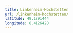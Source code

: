 ```yaml
---
title: Linkenheim-Hochstetten
url: /linkenheim-hochstetten/
latitude: 49.1291444
longitude: 8.4126428
---
```

